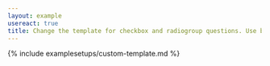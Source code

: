 ```yaml
---
layout: example
usereact: true
title: Change the template for checkbox and radiogroup questions. Use bootstrap buttons group.
---
```


{% include examplesetups/custom-template.md %}